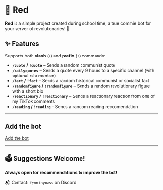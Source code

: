 # 🔴 Red

**Red** is a simple project created during school time, a true commie bot for your server of revolutionaries! 🚩

## ✨ Features

Supports both **slash** (`/`) and **prefix** (`!`) commands:

- **`/quote` / `!quote`** – Sends a random communist quote
- **`/dailyquotes`** – Sends a quote every 9 hours to a specific channel (with optional role mention)
- **`/fact` / `!fact`** – Sends a random historical communist or socialist fact
- **`/randomfigure` / `!randomfigure`** – Sends a random revolutionary figure with a short bio
- **`/reactionary` / `!reactionary`** – Sends a reactionary reaction from one of my TikTok comments
- **`/reading` / `!reading`** – Sends a random reading reccomendation

---

## Add the bot
[Add the bot]([https://discord.com/channels/@me/1278984424695926808/1376897487918338159](https://discord.com/oauth2/authorize?client_id=1376840332578132069&permissions=0&integration_type=0&scope=bot+applications.commands))

---

## 🗳️ Suggestions Welcome!

**Always open for recommendations to improve the bot!**

📬 Contact: `fynninyoass` on Discord
